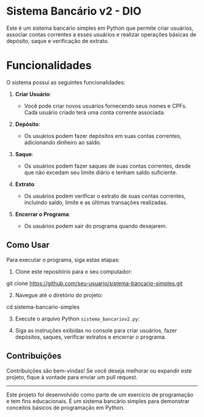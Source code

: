 # Sistema Bancário v2 - DIO

Este é um sistema bancário simples em Python que permite criar usuários, associar contas correntes a esses usuários e realizar operações básicas de depósito, saque e verificação de extrato.

# Funcionalidades

O sistema possui as seguintes funcionalidades:

1. **Criar Usuário**:
   - Você pode criar novos usuários fornecendo seus nomes e CPFs. Cada usuário criado terá uma conta corrente associada.

2. **Depósito**:
   - Os usuários podem fazer depósitos em suas contas correntes, adicionando dinheiro ao saldo.

3. **Saque**:
   - Os usuários podem fazer saques de suas contas correntes, desde que não excedam seu limite diário e tenham saldo suficiente.

4. **Extrato**:
   - Os usuários podem verificar o extrato de suas contas correntes, incluindo saldo, limite e as últimas transações realizadas.

5. **Encerrar o Programa**:
   - Os usuários podem sair do programa quando desejarem.

## Como Usar

Para executar o programa, siga estas etapas:

1. Clone este repositório para o seu computador:

git clone https://github.com/seu-usuario/sistema-bancario-simples.git

2. Navegue até o diretório do projeto:

cd sistema-bancario-simples

3. Execute o arquivo Python `sistema_bancariov2.py`:

4. Siga as instruções exibidas no console para criar usuários, fazer depósitos, saques, verificar extratos e encerrar o programa.

## Contribuições

Contribuições são bem-vindas! Se você deseja melhorar ou expandir este projeto, fique à vontade para enviar um pull request.

---

Este projeto foi desenvolvido como parte de um exercício de programação e tem fins educacionais. É um sistema bancário simples para demonstrar conceitos básicos de programação em Python.




